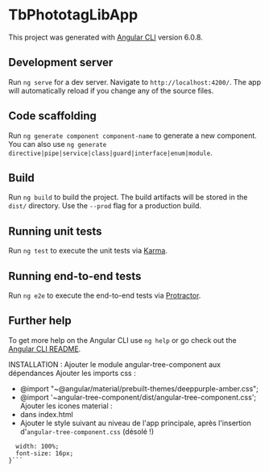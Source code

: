 # TbPhototagLibApp

This project was generated with [Angular CLI](https://github.com/angular/angular-cli) version 6.0.8.

## Development server

Run `ng serve` for a dev server. Navigate to `http://localhost:4200/`. The app will automatically reload if you change any of the source files.

## Code scaffolding

Run `ng generate component component-name` to generate a new component. You can also use `ng generate directive|pipe|service|class|guard|interface|enum|module`.

## Build

Run `ng build` to build the project. The build artifacts will be stored in the `dist/` directory. Use the `--prod` flag for a production build.

## Running unit tests

Run `ng test` to execute the unit tests via [Karma](https://karma-runner.github.io).

## Running end-to-end tests

Run `ng e2e` to execute the end-to-end tests via [Protractor](http://www.protractortest.org/).

## Further help

To get more help on the Angular CLI use `ng help` or go check out the [Angular CLI README](https://github.com/angular/angular-cli/blob/master/README.md).


INSTALLATION : 
Ajouter le module angular-tree-component aux dépendances
Ajouter les imports css :
- @import "~@angular/material/prebuilt-themes/deeppurple-amber.css";
- @import '~angular-tree-component/dist/angular-tree-component.css';
Ajouter les icones material :
- <link href="https://fonts.googleapis.com/icon?family=Material+Icons" el="stylesheet"> dans index.html
- Ajouter le style suivant au niveau de l'app principale, après l'insertion d'`angular-tree-component.css` (désolé !)
```.node-content-wrapper {
  width: 100%;
  font-size: 16px;
}```